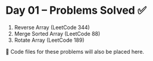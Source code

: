 # Day 01 – Problems Solved ✅

1. Reverse Array (LeetCode 344)
2. Merge Sorted Array (LeetCode 88)
3. Rotate Array (LeetCode 189)

📂 Code files for these problems will also be placed here.
